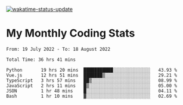 [![wakatime-status-update](https://github.com/noopurphalak/noopurphalak/workflows/wakatime-status-update/badge.svg)](https://github.com/noopurphalak/noopurphalak/actions/workflows/main.yml)

# My Monthly Coding Stats

<!--START_SECTION:waka-->

```text
From: 19 July 2022 - To: 18 August 2022

Total Time: 36 hrs 41 mins

Python       19 hrs 20 mins  ███████████░░░░░░░░░░░░░░   43.93 %
Vue.js       12 hrs 51 mins  ███████▒░░░░░░░░░░░░░░░░░   29.21 %
TypeScript   3 hrs 57 mins   ██▒░░░░░░░░░░░░░░░░░░░░░░   08.99 %
JavaScript   2 hrs 11 mins   █▒░░░░░░░░░░░░░░░░░░░░░░░   05.00 %
JSON         1 hr 48 mins    █░░░░░░░░░░░░░░░░░░░░░░░░   04.11 %
Bash         1 hr 10 mins    ▓░░░░░░░░░░░░░░░░░░░░░░░░   02.69 %
```

<!--END_SECTION:waka-->
